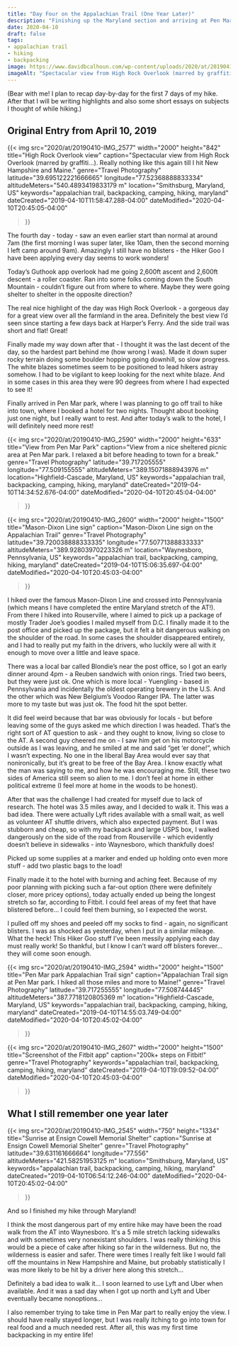```yaml
---
title: "Day Four on the Appalachian Trail (One Year Later)"
description: "Finishing up the Maryland section and arriving at Pen Mar Park, then making the mistake of walking all the way into Waynesboro (about 5 miles off-trail)."
date: 2020-04-10
draft: false
tags:
- appalachian trail
- hiking
- backpacking
image: https://www.davidbcalhoun.com/wp-content/uploads/2020/at/20190410-IMG_2577-2000px-resize.jpeg
imageAlt: "Spectacular view from High Rock Overlook (marred by graffiti...).  Really nothing like this again till I hit New Hampshire and Maine."
---
```


(Bear with me!  I plan to recap day-by-day for the first 7 days of my hike.  After that I will be writing highlights and also some short essays on subjects I thought of while hiking.)

## Original Entry from April 10, 2019

{{< img
    src="2020/at/20190410-IMG_2577"
    width="2000"
    height="842"
    title="High Rock Overlook view"
    caption="Spectacular view from High Rock Overlook (marred by graffiti...).  Really nothing like this again till I hit New Hampshire and Maine."
    genre="Travel Photography"
    latitude="39.695122221666665"
    longitude="77.52368888833334"
    altitudeMeters="540.4893419833179 m"
    location="Smithsburg, Maryland, US"
    keywords="appalachian trail, backpacking, camping, hiking, maryland"
    dateCreated="2019-04-10T11:58:47.288-04:00"
    dateModified="2020-04-10T20:45:05-04:00"
>}}

The fourth day - today - saw an even earlier start than normal at around 7am (the first morning I was super later, like 10am, then the second morning I left camp around 9am).  Amazingly I still have no blisters - the Hiker Goo I have been applying every day seems to work wonders!

Today’s Guthook app overlook had me going 2,600ft ascent and 2,600ft descent - a roller coaster.  Ran into some folks coming down the South Mountain - couldn’t figure out from where to where.  Maybe they were going shelter to shelter in the opposite direction?

The real nice highlight of the day was High Rock Overlook - a gorgeous day for a great view over all the farmland in the area.  Definitely the best view I’d seen since starting a few days back at Harper’s Ferry.  And the side trail was short and flat!  Great!

Finally made my way down after that - I thought it was the last decent of the day, so the hardest part behind me (how wrong I was).  Made it down super rocky terrain doing some boulder hopping going downhill, so slow progress.  The white blazes sometimes seem to be positioned to lead hikers astray somehow.  I had to be vigilant to keep looking for the next white blaze.  And in some cases in this area they were 90 degrees from where I had expected to see it!

Finally arrived in Pen Mar park, where I was planning to go off trail to hike into town, where I booked a hotel for two nights.  Thought about booking just one night, but I really want to rest.  And after today’s walk to the hotel, I will definitely need more rest!

{{< img
    src="2020/at/20190410-IMG_2590"
    width="2000"
    height="633"
    title="View from Pen Mar Park"
    caption="View from a nice sheltered picnic area at Pen Mar park.  I relaxed a bit before heading to town for a break."
    genre="Travel Photography"
    latitude="39.717205555"
    longitude="77.509155555"
    altitudeMeters="389.15071888943976 m"
    location="Highfield-Cascade, Maryland, US"
    keywords="appalachian trail, backpacking, camping, hiking, maryland"
    dateCreated="2019-04-10T14:34:52.676-04:00"
    dateModified="2020-04-10T20:45:04-04:00"
>}}

{{< img
    src="2020/at/20190410-IMG_2600"
    width="2000"
    height="1500"
    title="Mason-Dixon Line sign"
    caption="Mason-Dixon Line sign on the Appalachian Trail"
    genre="Travel Photography"
    latitude="39.720038888333335"
    longitude="77.50771388833333"
    altitudeMeters="389.92803970223326 m"
    location="Waynesboro, Pennsylvania, US"
    keywords="appalachian trail, backpacking, camping, hiking, maryland"
    dateCreated="2019-04-10T15:06:35.697-04:00"
    dateModified="2020-04-10T20:45:03-04:00"
>}}

I hiked over the famous Mason-Dixon Line and crossed into Pennsylvania (which means I have completed the entire Maryland stretch of the AT!).  From there I hiked into Rouserville, where I aimed to pick up a package of mostly Trader Joe’s goodies I mailed myself from D.C.  I finally made it to the post office and picked up the package, but it felt a bit dangerous walking on the shoulder of the road.  In some cases the shoulder disappeared entirely, and I had to really put my faith in the drivers, who luckily were all with it enough to move over a little and leave space.

There was a local bar called Blondie’s near the post office, so I got an early dinner around 4pm - a Reuben sandwich with onion rings.  Tried two beers, but they were just ok.  One which is more local - Yuengling - based in Pennsylvania and incidentally the oldest operating brewery in the U.S.  And the other which was New Belgium’s Voodoo Ranger IPA.  The latter was more to my taste but was just ok.  The food hit the spot better.

It did feel weird because that bar was obviously for locals - but before leaving some of the guys asked me which direction I was headed.  That’s the right sort of AT question to ask - and they ought to know, living so close to the AT.  A second guy cheered me on - I saw him get on his motorcycle outside as I was leaving, and he smiled at me and said “get ‘er done!”, which I wasn’t expecting.  No one in the liberal Bay Area would ever say that nonironically, but it’s great to be free of the Bay Area.  I know exactly what the man was saying to me, and how he was encouraging me.  Still, these two sides of America still seem so alien to me.  I don’t feel at home in either political extreme (I feel more at home in the woods to be honest).

After that was the challenge I had created for myself due to lack of research.  The hotel was 3.5 miles away, and I decided to walk it.  This was a bad idea.  There were actually Lyft rides available with a small wait, as well as volunteer AT shuttle drivers, which also expected payment.  But I was stubborn and cheap, so with my backpack and large USPS box, I walked dangerously on the side of the road from Rouserville - which evidently doesn’t believe in sidewalks - into Waynesboro, which thankfully does!

Picked up some supplies at a marker and ended up holding onto even more stuff - add two plastic bags to the load!

Finally made it to the hotel with burning and aching feet.  Because of my poor planning with picking such a far-out option (there were definitely closer, more pricey options), today actually ended up being the longest stretch so far, according to Fitbit.  I could feel areas of my feet that have blistered before... I could feel them burning, so I expected the worst.

I pulled off my shoes and peeled off my socks to find - again, no significant blisters.  I was as shocked as yesterday, when I put in a similar mileage.  What the heck!  This Hiker Goo stuff I’ve been messily applying each day must really work!  So thankful, but I know I can’t ward off blisters forever... they will come soon enough.


{{< img
    src="2020/at/20190410-IMG_2594"
    width="2000"
    height="1500"
    title="Pen Mar park Appalachian Trail sign"
    caption="Appalachian Trail sign at Pen Mar park.  I hiked all those miles and more to Maine!"
    genre="Travel Photography"
    latitude="39.717255555"
    longitude="77.508744445"
    altitudeMeters="387.7718120805369 m"
    location="Highfield-Cascade, Maryland, US"
    keywords="appalachian trail, backpacking, camping, hiking, maryland"
    dateCreated="2019-04-10T14:55:03.749-04:00"
    dateModified="2020-04-10T20:45:02-04:00"
>}}


{{< img
    src="2020/at/20190410-IMG_2607"
    width="2000"
    height="1500"
    title="Screenshot of the Fitbit app"
    caption="200k+ steps on Fitbit!"
    genre="Travel Photography"
    keywords="appalachian trail, backpacking, camping, hiking, maryland"
    dateCreated="2019-04-10T19:09:52-04:00"
    dateModified="2020-04-10T20:45:03-04:00"
>}}


## What I still remember one year later

{{< img
    src="2020/at/20190410-IMG_2545"
    width="750"
    height="1334"
    title="Sunrise at Ensign Cowell Memorial Shelter"
    caption="Sunrise at Ensign Cowell Memorial Shelter"
    genre="Travel Photography"
    latitude="39.631161666664"
    longitude="77.556"
    altitudeMeters="421.58251953125 m"
    location="Smithsburg, Maryland, US"
    keywords="appalachian trail, backpacking, camping, hiking, maryland"
    dateCreated="2019-04-10T06:54:12.246-04:00"
    dateModified="2020-04-10T20:45:02-04:00"
>}}

And so I finished my hike through Maryland!

I think the most dangerous part of my entire hike may have been the road walk from the AT into Waynesboro.  It's a 5 mile stretch lacking sidewalks and with sometimes very nonexistant shoulders.  I was really thinking this would be a piece of cake after hiking so far in the wilderness.  But no, the wilderness is easier and safer.  There were times I really felt like I would fall off the mountains in New Hampshire and Maine, but probably statistically I was more likely to be hit by a driver here along this stretch...

Definitely a bad idea to walk it...  I soon learned to use Lyft and Uber when available.  And it was a sad day when I got up north and Lyft and Uber eventually became nonoptions...

I also remember trying to take time in Pen Mar part to really enjoy the view.  I should have really stayed longer, but I was really itching to go into town for real food and a much needed rest.  After all, this was my first time backpacking in my entire life!


